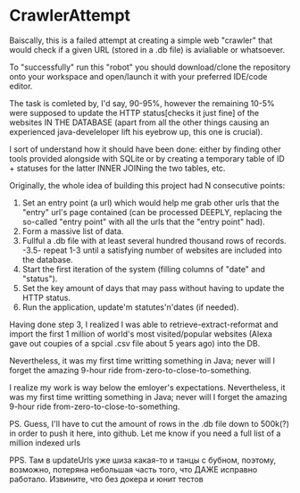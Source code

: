 # CrawlerAttempt
Baiscally, this is a failed attempt at creating a simple web "crawler"  that would check if a given URL (stored in a .db file) is avialiable or whatsoever.

To "successfully" run this "robot" you should download/clone the repository onto your workspace and open/launch it with your preferred IDE/code editor.

The task is comleted by, I'd say, 90-95%, however the remaining 10-5% were supposed to update the HTTP status[checks it just fine] of the websites IN THE DATABASE (apart from all the other things causing an experienced java-develeloper lift his eyebrow up, this one is crucial).

I sort of understand how it should have been done: either by finding other tools provided alongside with SQLite or by creating a temporary table of ID + statuses for the latter INNER JOINing the two tables, etc.

Originally, the whole idea of building this project had N consecutive points:
1. Set an entry point (a url) which would help me grab other urls that the "entry" url's page contained (can be processed DEEPLY, replacing the so-called "entry point" with all the urls that the "entry point" had).
2. Form a massive list of data.
3. Fullful a .db file with at least several hundred thousand rows of records.
-3.5- repeat 1-3 until a satisfying number of websites are included into the database.
4. Start the first iteration of the system (filling columns of "date" and "status").
5. Set the key amount of days that may pass without having to update the HTTP status.
6. Run the application, update'm statutes'n'dates (if needed).

Having done step 3, I realized I was able to retrieve-extract-reformat and import the first 1 million of world's most visited/popular websites (Alexa gave out coupies of a spcial .csv file about 5 years ago) into the DB.

Nevertheless, it was my first time writting something in Java; never will I forget the amazing 9-hour ride from-zero-to-close-to-something.

I realize my work is way below the emloyer's expectations. Nevertheless, it was my first time writting something in Java; never will I forget the amazing 9-hour ride from-zero-to-close-to-something.

PS. Guess, I'll have to cut the amount of rows in the .db file down to 500k(?) in order to push it here, into github. Let me know if you need a full list of a million indexed urls

PPS. Там в updateUrls уже шиза какая-то и танцы с бубном, поэтому, возможно, потеряна небольшая часть того, что ДАЖЕ исправно работало.
Извините, что без докера и юнит тестов

